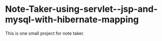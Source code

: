 # Note-Taker-using-servlet--jsp-and-mysql-with-hibernate-mapping
This is one small project for note taker.
